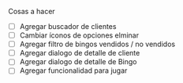 Cosas a hacer

- [ ] Agregar buscador de clientes
- [ ] Cambiar íconos de opciones elminar
- [ ] Agregar filtro de bingos vendidos / no vendidos
- [ ] Agregar dialogo de detalle de cliente
- [ ] Agregar dialogo de detalle de Bingo
- [ ] Agregar funcionalidad para jugar
